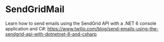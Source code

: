 # SendGridMail
Learn how to send emails using the SendGrid API with a .NET 6 console application and C#: https://www.twilio.com/blog/send-emails-using-the-sendgrid-api-with-dotnetnet-6-and-csharp
